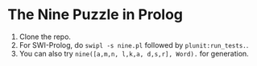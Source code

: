 # The Nine Puzzle in Prolog

 1. Clone the repo.
 2. For SWI-Prolog, do `swipl -s nine.pl` followed by `plunit:run_tests.`.
 3. You can also try `nine([a,m,n, l,k,a, d,s,r], Word).` for generation.
